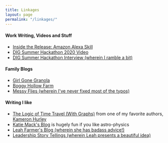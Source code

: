 ```yaml
---
title: Linkages 
layout: page
permalink: "/linkages/"
---
```

#### Work Writing, Videos and Stuff
* [Inside the Release: Amazon Alexa Skill](https://medium.com/digital-health-innovation/inside-the-release-amazon-alexa-skill-3dfee2bc3818)
* [DIG Summer Hackathon 2020 Video](https://www.providence-dig.org/resource/dig-summer-hackathon-2020-video/)
* [DIG Summer Hackathon Interview (wherein I ramble a bit)](https://www.facebook.com/watch/?v=3592152817533482)
#### Family Blogs
* [Girl Gone Granola](https://girlgonegranola.blogspot.com)
* [Boggy Hollow Farm](https://boggyhollowfarm.com)
* [Messy Flies (wherein I've never fixed most of the typos)](https://messyflies.blogspot.com)
#### Writing I like
* [The Logic of Time Travel (With Graphs)](https://www.kameronhurley.com/the-logic-of-time-travel-with-graphs/) from one of my favorite authors, [Kameron Hurley](https://www.kameronhurley.com)
* [Katie Mack's Blog](http://astrokatie.blogspot.com/) is hugely fun if you like astro-physics
* [Leah Farmer's Blog (wherein she has badass advice!)](https://leahfarmer.com/)
* [Leadership Story Tellings (wherein Leah presents a beautiful idea)](https://leadershipstorytellings.com/)